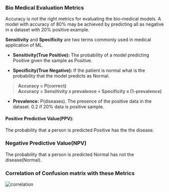 ### Bio Medical Evaluation Metrics

Accuracy is not the right metrics for evaluating the bio-medical models. A model with accuracy of 80% may be achieved by predicting all as negative in a dataset with 20% positive example.
  
**Sensitivity** and **Specificity** are two terms commonly used in medical application of ML. 

- **Sensitivity(True Positive):** The probability of a model predicting Positive given the sample as Positive.

- **Specificity(True Negative):** If the patient is normal what is the probability that the model predicts as Normal.

> **Accuracy = P(correct)  
>Accuracy = Sensitivity x prevalence + Specificity x (1-prevalence)**  

- **Prevalence:** P(diseases). The presence of the positive data in the dataset. 0.2 if 20% data is positive sample.

#### **Positive Predictive Value(PPV):** 
The probability that a person is predicted Positive has the the disease.

### **Negative Predictive Value(NPV)**    
The probability that a person is predicted Normal has not the disease(Normal).


### Correlation of Confusion matrix with these Metrics
![correlation](/JustLearnedToday/Images/bio_med_evaluation_metric.png)